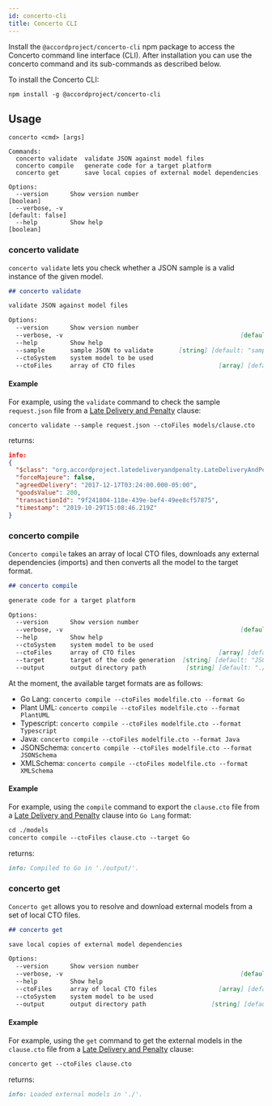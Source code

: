 ```yaml
---
id: concerto-cli
title: Concerto CLI
---
```


Install the `@accordproject/concerto-cli` npm package to access the Concerto command line interface (CLI). After installation you can use the concerto command and its sub-commands as described below.

To install the Concerto CLI:
```
npm install -g @accordproject/concerto-cli
```

## Usage

```
concerto <cmd> [args]

Commands:
  concerto validate  validate JSON against model files
  concerto compile   generate code for a target platform
  concerto get       save local copies of external model dependencies

Options:
  --version      Show version number                                   [boolean]
  --verbose, -v                                                 [default: false]
  --help         Show help                                             [boolean]
```

### concerto validate
`concerto validate` lets you check whether a JSON sample is a valid instance of the given model.

```md
## concerto validate

validate JSON against model files

Options:
  --version      Show version number                                   [boolean]
  --verbose, -v                                                 [default: false]
  --help         Show help                                             [boolean]
  --sample       sample JSON to validate       [string] [default: "sample.json"]
  --ctoSystem    system model to be used                                [string]
  --ctoFiles     array of CTO files                       [array] [default: "."]
```

#### Example
For example, using the `validate` command to check the sample `request.json` file from a [Late Delivery and Penalty](https://github.com/accordproject/cicero-template-library/tree/master/src/latedeliveryandpenalty) clause:

```
concerto validate --sample request.json --ctoFiles models/clause.cto
```

returns:

```json
info:
{
  "$class": "org.accordproject.latedeliveryandpenalty.LateDeliveryAndPenaltyRequest",
  "forceMajeure": false,
  "agreedDelivery": "2017-12-17T03:24:00.000-05:00",
  "goodsValue": 200,
  "transactionId": "9f241804-118e-439e-bef4-49ee8cf57875",
  "timestamp": "2019-10-29T15:08:46.219Z"
}
```


### concerto compile
`Concerto compile` takes an array of local CTO files, downloads any external dependencies (imports) and then converts all the model to the target format.

```md
## concerto compile

generate code for a target platform

Options:
  --version      Show version number                                   [boolean]
  --verbose, -v                                                 [default: false]
  --help         Show help                                             [boolean]
  --ctoSystem    system model to be used                                [string]
  --ctoFiles     array of CTO files                       [array] [default: "."]
  --target       target of the code generation  [string] [default: "JSONSchema"]
  --output       output directory path           [string] [default: "./output/"]
```

At the moment, the available target formats are as follows:
- Go Lang: `concerto compile --ctoFiles modelfile.cto --format Go`
- Plant UML: `concerto compile --ctoFiles modelfile.cto --format PlantUML`
- Typescript: `concerto compile --ctoFiles modelfile.cto --format Typescript`
- Java: `concerto compile --ctoFiles modelfile.cto --format Java`
- JSONSchema: `concerto compile --ctoFiles modelfile.cto --format JSONSchema`
- XMLSchema: `concerto compile --ctoFiles modelfile.cto --format XMLSchema`

#### Example
For example, using the `compile` command to export the `clause.cto` file from a [Late Delivery and Penalty](https://github.com/accordproject/cicero-template-library/tree/master/src/latedeliveryandpenalty) clause into `Go Lang` format:

```md
cd ./models
concerto compile --ctoFiles clause.cto --target Go
```

returns:
```md
info: Compiled to Go in './output/'.
```

### concerto get
`Concerto get` allows you to resolve and download external models from a set of local CTO files.

```md
## concerto get

save local copies of external model dependencies

Options:
  --version      Show version number                                   [boolean]
  --verbose, -v                                                 [default: false]
  --help         Show help                                             [boolean]
  --ctoFiles     array of local CTO files                 [array] [default: "."]
  --ctoSystem    system model to be used                                [string]
  --output       output directory path                  [string] [default: "./"]

```

#### Example
For example, using the `get` command to get the external models in the `clause.cto` file from a [Late Delivery and Penalty](https://github.com/accordproject/cicero-template-library/tree/master/src/latedeliveryandpenalty) clause:

```md
concerto get --ctoFiles clause.cto
```

returns:
```md
info: Loaded external models in './'.
```
